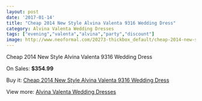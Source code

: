 ```yaml
---
layout: post
date: '2017-01-14'
title: "Cheap 2014 New Style Alvina Valenta 9316 Wedding Dress"
category: Alvina Valenta Wedding Dresses
tags: ["evening","valenta","alvina","party","discount"]
image: http://www.neoformal.com/20273-thickbox_default/cheap-2014-new-style-alvina-valenta-9316-wedding-dress.jpg
---
```

Cheap 2014 New Style Alvina Valenta 9316 Wedding Dress

On Sales: **$354.99**
<a href="https://www.neoformal.com/en/alvina-valenta-wedding-dresses-2014/6448-cheap-2014-new-style-alvina-valenta-9316-wedding-dress.html"><amp-img layout="responsive" width="600" height="600" src="//www.neoformal.com/20273-thickbox_default/cheap-2014-new-style-alvina-valenta-9316-wedding-dress.jpg" alt="Cheap 2014 New Style Alvina Valenta 9316 Wedding Dress 0" /></a>
<a href="https://www.neoformal.com/en/alvina-valenta-wedding-dresses-2014/6448-cheap-2014-new-style-alvina-valenta-9316-wedding-dress.html"><amp-img layout="responsive" width="600" height="600" src="//www.neoformal.com/20274-thickbox_default/cheap-2014-new-style-alvina-valenta-9316-wedding-dress.jpg" alt="Cheap 2014 New Style Alvina Valenta 9316 Wedding Dress 1" /></a>

Buy it: [Cheap 2014 New Style Alvina Valenta 9316 Wedding Dress](https://www.neoformal.com/en/alvina-valenta-wedding-dresses-2014/6448-cheap-2014-new-style-alvina-valenta-9316-wedding-dress.html "Cheap 2014 New Style Alvina Valenta 9316 Wedding Dress")

View more: [Alvina Valenta Wedding Dresses](https://www.neoformal.com/en/83-alvina-valenta-wedding-dresses-2014 "Alvina Valenta Wedding Dresses")